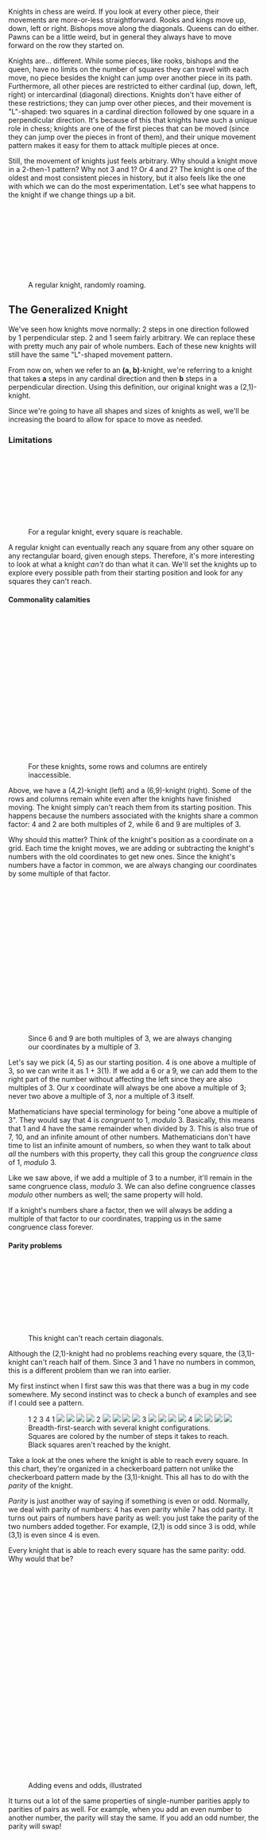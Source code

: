 Knights in chess are weird. If you look at every other piece, their movements are more-or-less straightforward.
Rooks and kings move up, down, left or right. Bishops move along the diagonals.
Queens can do either. Pawns can be a little weird, but in general they always have to move forward on the row they started on. 

Knights are... different. While some pieces, like rooks, bishops and the queen, have no limits on the number of
squares they can travel with each move, no piece besides the knight can jump over another piece in its path. Furthermore, all other 
pieces are restricted to either cardinal (up, down, left, right) or intercardinal (diagonal)
directions. Knights don't have either of these restrictions; they can jump over other pieces, and their
movement is "L"-shaped: two squares in a cardinal direction followed by one square in a perpendicular 
direction. It's because of this that knights have such a unique role in chess; knights are one of the 
first pieces that can be moved (since they can jump over the pieces in front of them), and their unique 
movement pattern makes it easy for them to attack multiple pieces at once.

Still, the movement of knights just feels arbitrary. Why should a knight move in a 2-then-1 pattern? Why not 3 
and 1? Or 4 and 2? The knight is one of the oldest and most consistent pieces in history, but it also 
feels like the one with which we can do the most experimentation. Let's see what happens to the knight if 
we change things up a bit.

<figure>
<svg id='knight-intro-animation'></svg>
<figcaption>A regular knight, randomly roaming.</figcaption>
</figure>

## The Generalized Knight

We've seen how knights move normally: 2 steps in one direction followed by 1 perpendicular 
step. 2 and 1 seem fairly arbitrary. We can replace these with pretty much any pair of whole numbers.
Each of these new knights will still have the same "L"-shaped movement pattern.

From now on, when we refer to an **(a, b)**-knight, we're referring to a knight that takes **a** steps 
in any cardinal direction and then **b** steps in a perpendicular direction. 
Using this definition, our original knight was a (2,1)-knight.

Since we're going to have all shapes and sizes of knights as well, we'll be increasing the board to allow for space to move as needed.

### Limitations

<figure>
<svg id='2-1-knight-bfs'></svg>
<figcaption>For a regular knight, every square is reachable.</figcaption>
</figure>

A regular knight can eventually reach any square from any other square on any rectangular board, given enough steps.
Therefore, it's more interesting to look at what a knight *can't* do than what it can. We'll set the knights up to explore
every possible path from their starting position and look for any squares they can't reach.

#### Commonality calamities

<figure>
<svg id='common-4-2-knight-bfs'></svg>
<svg id='common-6-9-knight-bfs'></svg>
<figcaption>For these knights, some rows and columns are entirely inaccessible.</figcaption>
</figure>

Above, we have a (4,2)-knight (left) and a (6,9)-knight (right). Some of the rows and columns remain white even after the knights have finished moving. The knight simply can't reach them from its starting position. This happens because the numbers associated with the knights share a common factor: 4 and 2 are both multiples of 2, while 6 and 9 are multiples of 3. 

Why should this matter? Think of the knight's position as a coordinate on a grid. Each time the knight moves, we are adding or subtracting the knight's numbers with the old coordinates to get new ones. Since the knight's numbers have a factor in common, we are always changing our coordinates by some multiple of that factor.

<figure>
<div class='stacked-knight-graphics'>
<svg id='common-6-9-rw'></svg>
<svg id='common-6-9-rw-text'></svg>
</div>
<figcaption>Since 6 and 9 are both multiples of 3, we are always changing our coordinates by a multiple of 3.</figcaption>
</figure>

Let's say we pick (4, 5) as our starting position. 4 is one above a multiple of 3, so we can write it as 1 + 3(1). If we add a 6 or a 9, we can add them to the right part of the number without affecting the left since they are also multiples of 3. Our x coordinate will always be one above a multiple of 3; never two above a multiple of 3, nor a multiple of 3 itself.

Mathematicians have special terminology for being "one above a multiple of 3". They would say that 4 is *congruent* to 1, *modulo* 3. Basically, this means that 1 and 4 have the same remainder when divided by 3. This is also true of 7, 10, and an infinite amount of other numbers. Mathematicians don't have time to list an infinite amount of numbers, so when they want to talk about *all* the numbers with this property, they call this group the *congruence class* of 1, *modulo* 3. 

Like we saw above, if we add a multiple of 3 to a number, it'll remain in the same congruence class, *modulo* 3. We can also define congruence classes *modulo* other numbers as well; the same property will hold.

If a knight's numbers share a factor, then we will always be adding a multiple of that factor to our coordinates, trapping us in the same congruence class forever.

#### Parity problems

<figure>
<svg id='parity-3-1-knight-bfs'></svg>
<figcaption>This knight can't reach certain diagonals.</figcaption>
</figure>

Although the (2,1)-knight had no problems reaching every square, the (3,1)-knight can't reach half of them. Since 3 and 1 have no numbers in common, this is a different problem than we ran into earlier.

My first instinct when I first saw this was that there was a bug in my code somewhere. My second instinct was to check a bunch of examples and see if I could see a pattern.

<figure>
<div id='parity-grid'>
    <span></span>
    <span>1</span>
    <span>2</span>
    <span>3</span>
    <span>4</span>
    <span>1</span>
    <img src="/images/knight/1-1.png"></img>
    <img src="/images/knight/1-2.png"></img>
    <img src="/images/knight/1-3.png"></img>
    <img src="/images/knight/1-4.png"></img>
    <span>2</span>
    <img src="/images/knight/1-2.png"></img>
    <img src="/images/knight/2-2.png"></img>
    <img src="/images/knight/2-3.png"></img>
    <img src="/images/knight/2-4.png"></img>
    <span>3</span>
    <img src="/images/knight/1-3.png"></img>
    <img src="/images/knight/2-3.png"></img>
    <img src="/images/knight/3-3.png"></img>
    <img src="/images/knight/3-4.png"></img>
    <span>4</span>
    <img src="/images/knight/1-4.png"></img>
    <img src="/images/knight/2-4.png"></img>
    <img src="/images/knight/3-4.png"></img>
    <img src="/images/knight/4-4.png"></img>
</div>
<figcaption>Breadth-first-search with several knight configurations. Squares are colored by the number of steps it takes to reach. Black squares aren't reached by the knight.</figcaption>
</figure>

Take a look at the ones where the knight is able to reach every square. In this chart, they're organized in a checkerboard pattern not unlike the checkerboard pattern made by the (3,1)-knight. This all has to do with the *parity* of the knight.

*Parity* is just another way of saying if something is even or odd. Normally, we deal with parity of numbers: 4 has even parity while 7 has odd parity. It turns out pairs of numbers have parity as well: you just take the parity of the two numbers added together. For example, (2,1) is odd since 3 is odd, while (3,1) is even since 4 is even.

Every knight that is able to reach every square has the same parity: odd. Why would that be?

<figure>
<svg viewBox="0 0 100 100">

</svg>
<figcaption>Adding evens and odds, illustrated</figcaption>
</figure>

It turns out a lot of the same properties of single-number parities apply to parities of pairs as well. For example, when you add an even number to another number, the parity will stay the same. If you add an odd number, the parity will swap!

<figure>
<svg id='parity-2-1-rw'></svg>
<svg id='parity-3-1-rw'></svg>
<figcaption>Odd squares are colored red while even squares are blue. A (2,1)-knight (left) can reach both even and odd squares, while the (3,1)-knight (right) is stuck with even ones.</figcaption>
</figure>

This is a clue as to why knights with odd parity can reach more squares than even-parity knights. Odd parity knights swap the parity of the coordinate with each move, so we can reach both even and odd squares regardless of where we start. With even knights, on the other hand, we are stuck on the same parity as we started with.

#### Claustrophobic concerns

<figure>
<svg id='5-2-knight-bfs'></svg>
<svg id='8-17-knight-bfs'></svg>
<figcaption>These knights have inaccessible squares in the middle.</figcaption>
</figure>

Everything we've talked about to this point would hold true regardless of the board size. But in some situations, we get interesting patterns if the knight is just a little too big for the board. In these cases, squares in the middle become impossible to reach because the knight can't maneuver tightly enough in the small spaces.

I don't have any insight for the mathematical reason behind this one. If you have any ideas, let me know!

The animations are reminiscent of the [bouncing DVD logo](https://www.youtube.com/watch?v=QOtuX0jL85Y), though.

### When in doubt, use the modulus

We've already talked a little bit about the modulus when we looked at knights that shared common factors. In that context, we saw how knights with common factors would miss some rows and columns because they were restricted to the same congruence class: the coordinates always had the same remainder when divided by the common factor.

We can also use the modulus in the context of the knight's coordinates. Instead of preventing the knight from moving past the board's boundary, what if we allowed the knight to wrap around to the other side of the board? To do so, we could first add the knight's coordinates, like before. To get the knight's final position, we can take the modulus of the resulting coordinates with respect to the board's size to ensure that the new coordinates are within the board's boundary. This has the effect of making the knight wrap around the board as it moves.

It also turns out that the board size used when using this wrap-around effect will have an impact on the number of squares reached. To visualize this, let's look at the 1-dimensional case. Let's say we start at 1 and continually add 3.

<figure>
<svg id='clock-12'></svg>
<svg id='clock-11'></svg>
<figcaption>Continuously adding 3 while taking the modulus with respect to 12 and 11. If the size of step we take shares factors with the modulus we use, we won't be able to reach some numbers.</figcaption>
</figure>

By continually adding 3, we'll only be able to reach the same four numbers, modulo 12. But modulo 11, we'll be able to reach every single one. This is because 11 and 3 share no factors. In general, taking the modulus with prime numbers will allow us to reach every number because primes share no factors with any numbers that are smaller than they are.

<figure>
<svg id='fix-4-2'></svg>
<svg id='fix-3-1'></svg>
<svg id='fix-5-2'></svg>
<figcaption>The same boards that gave us problems earlier, this time on a 7 by 7 grid using the modulus to compute coordinates. Since 7 is prime, we can reach every square with any knight we choose.</figcaption>
</figure>

Using the modulus eliminates each of the limitations we discussed because it allows more numbers to be reached by eliminating spatial restrictions. It turns out the secret to unlocking the potential of a generalized knight is to extend our idea of the board as well. What we're left with doesn't very closely resemble chess, but it does generate some pretty pictures.

### Further reading

- [Tom7's chess](http://tom7.org/chess/): some awesome chess-related explorations that inspired me to write this post
- [Generalized knight’s tours on rectangular chessboards](https://core.ac.uk/download/pdf/82621071.pdf): more fun with generalized knights
- [Modular arithmetic](https://en.wikipedia.org/wiki/Modular_arithmetic): some more detailed mathematical explanations of modular arithmetic
- [Cryptonomicon, by Neal Stephenson](https://en.wikipedia.org/wiki/Cryptonomicon): excellent book that contains descriptions of modular arithmetic as it applies to cryptography

